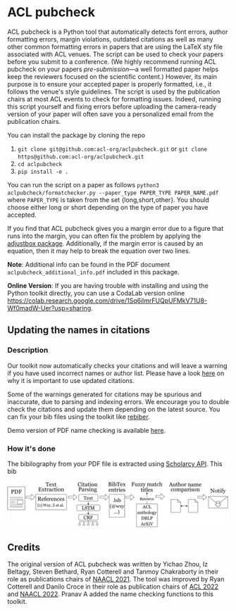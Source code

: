 # ACL pubcheck
ACL pubcheck is a Python tool that automatically detects font errors, author formatting errors, margin violations, outdated citations as well as many other common formatting errors in papers that are using the LaTeX sty file associated with ACL venues. The script can be used to check your papers before you submit to a conference. (We highly recommend running ACL pubcheck on your papers *pre-submission*&mdash;a well formatted paper helps keep the reviewers focused on the scientific content.) However, its main purpose is to ensure your accepted paper is properly formatted, i.e., it follows the venue's style guidelines. The script is used by the publication chairs at most ACL events to check for formatting issues. Indeed, running this script yourself and fixing errors before uploading the camera-ready version of your paper will often save you a personalized email from the publication chairs. 

You can install the package by cloning the repo
1. ``git clone git@github.com:acl-org/aclpubcheck.git`` or ``git clone https@github.com:acl-org/aclpubcheck.git``
2. ``cd aclpubcheck``
3. ``pip install -e .``

You can run the script on a paper as follows
``python3 aclpubcheck/formatchecker.py --paper_type PAPER_TYPE PAPER_NAME.pdf`` where ``PAPER_TYPE`` is taken from the set {long,short,other}. You should choose either long or short depending on the type of paper you have accepted.

If you find that ACL pubcheck gives you a margin error due to a figure that runs into the margin, you can often fix the problem by applying the [adjustbox package](https://ctan.org/pkg/adjustbox?lang=en). Additionally, if the margin error is caused by an equation, then it may help to break the equation over two lines.

**Note**: Additional info can be found in the PDF document ``aclpubcheck_additional_info.pdf`` included in this package.

**Online Version**: If you are having trouble with installing and using the Python toolkit directly, you can use a CodaLab version online https://colab.research.google.com/drive/1Sq6ilmrFUQpUFMkV71U8-Wf0madW-Uer?usp=sharing. 

## Updating the names in citations

### Description

Our toolkit now automatically checks your citations and will leave a warning if you have used incorrect names or author list. Please have a look [here](https://2021.naacl.org/blog/name-change-procedure/) on why it is important to use updated citations.

Some of the warnings generated for citations may be spurious and inaccurate, due to parsing and indexing errors. We encourage you to double check the citations and update them depending on the latest source. You can fix your bib files using the toolkit like [rebiber](https://github.com/yuchenlin/rebiber).

Demo version of PDF name checking is available [here](https://pdf-name-change-checking.herokuapp.com/).

### How it's done

The bibilography from your PDF file is extracted using [Scholarcy API](https://ref.scholarcy.com/api/). This bib

![Procedure](pdf_image.png)

## Credits
The original version of ACL pubcheck was written by Yichao Zhou, Iz Beltagy, Steven Bethard, Ryan Cotterell and Tanmoy Chakraborty in their role as publications chairs of [NAACL 2021](https://2021.naacl.org/organization/). The tool was improved by Ryan Cotterell and Danilo Croce in their role as publication chairs of [ACL 2022](https://www.2022.aclweb.org/organisers) and [NAACL 2022](https://2022.naacl.org/). Pranav A added the name checking functions to this toolkit.
